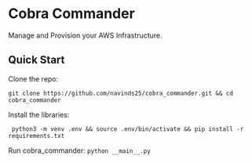 # Cobra Commander

Manage and Provision your AWS Infrastructure.

## Quick Start

Clone the repo:

``` git clone https://github.com/navinds25/cobra_commander.git && cd cobra_commander ```

Install the libraries:

``` python3 -m venv .env && source .env/bin/activate && pip install -r requirements.txt```

Run cobra_commander:
``` python __main__.py ```